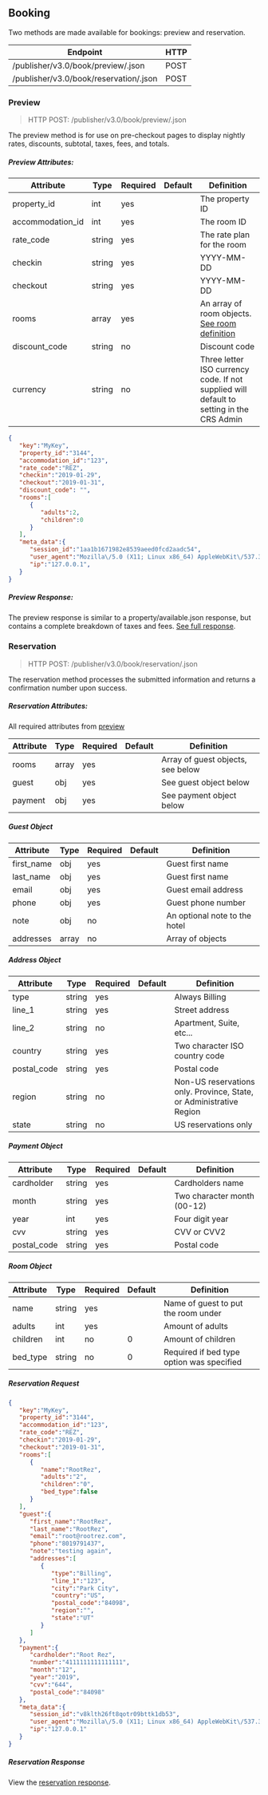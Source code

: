 ## Booking

Two methods are made available for bookings: preview and reservation. 

| Endpoint | HTTP |
| ------------- | ------------- |
| /publisher/v3.0/book/preview/.json  | POST  |
| /publisher/v3.0/book/reservation/.json  | POST  |

### Preview

> HTTP POST: /publisher/v3.0/book/preview/.json

The preview method is for use on pre-checkout pages to display nightly rates, discounts, 
subtotal, taxes, fees, and totals. 

##### Preview Attributes:

| Attribute | Type | Required | Default | Definition |
| ------------- | ------------- | ------------- | ------------- | ------------- |
| property_id  | int | yes |  | The property ID |
| accommodation_id  | int | yes |  | The room ID  |
| rate_code | string | yes  |  | The rate plan for the room  |
| checkin  | string | yes |  | YYYY-MM-DD  |
| checkout  | string | yes |  | YYYY-MM-DD  |
| rooms  | array | yes |  | An array of room objects. [See room definition](property.md#room-definition)  |
| discount_code | string | no |  | Discount code |
| currency  | string | no |  |  Three letter ISO currency code. If not supplied will default to setting in the CRS Admin |


```json
{
   "key":"MyKey",
   "property_id":"3144",
   "accommodation_id":"123",
   "rate_code":"REZ",
   "checkin":"2019-01-29",
   "checkout":"2019-01-31",
   "discount_code": "",
   "rooms":[  
      {  
         "adults":2,
         "children":0
      }
   ],
   "meta_data":{
      "session_id":"1aa1b1671982e8539aeed0fcd2aadc54",
      "user_agent":"Mozilla\/5.0 (X11; Linux x86_64) AppleWebKit\/537.36 (KHTML, like Gecko) Chrome\/63.0.3239.132 Safari\/537.36",
      "ip":"127.0.0.1",
   }
}
```

##### Preview Response:

The preview response is similar to a property/available.json response, but contains a complete 
breakdown of taxes and fees. [See full response](samples/book/preview.json).

### Reservation

> HTTP POST: /publisher/v3.0/book/reservation/.json

The reservation method processes the submitted information and returns a confirmation number 
upon success.

##### Reservation Attributes:

All required attributes from [preview](book.md#preview)

| Attribute | Type | Required | Default | Definition |
| ------------- | ------------- | ------------- | ------------- | ------------- |
| rooms  | array | yes |  | Array of guest objects, see below |
| guest  | obj | yes |  | See guest object below |
| payment  | obj | yes |  | See payment object below |

##### Guest Object

| Attribute | Type | Required | Default | Definition |
| ------------- | ------------- | ------------- | ------------- | ------------- |
| first_name  | obj | yes |  | Guest first name |
| last_name  | obj | yes |  | Guest first name |
| email  | obj | yes |  | Guest email address |
| phone  | obj | yes |  | Guest phone number |
| note  | obj | no |  | An optional note to the hotel |
| addresses | array | no |  | Array of objects |

##### Address Object

| Attribute | Type | Required | Default | Definition |
| ------------- | ------------- | ------------- | ------------- | ------------- |
| type  | string | yes |  | Always Billing |
| line_1  | string | yes |  | Street address |
| line_2  | string | no |  | Apartment, Suite, etc... |
| country  | string | yes |  | Two character ISO country code |
| postal_code  | string | yes |  | Postal code |
| region | string | no |  | Non-US reservations only. Province, State, or Administrative Region |
| state | string | no |  | US reservations only |

##### Payment Object

| Attribute | Type | Required | Default | Definition |
| ------------- | ------------- | ------------- | ------------- | ------------- |
| cardholder  | string | yes |  | Cardholders name |
| month  | string | yes |  | Two character month (00-12) |
| year  | int | yes |  | Four digit year |
| cvv  | string | yes |  | CVV or CVV2 |
| postal_code  | string | yes |  | Postal code |

##### Room Object

| Attribute | Type | Required | Default | Definition |
| ------------- | ------------- | ------------- | ------------- | ------------- |
| name  | string | yes |  | Name of guest to put the room under  |
| adults  | int | yes |  | Amount of adults  |
| children  | int | no | 0 | Amount of children  |
| bed_type  | string | no | 0 | Required if bed type option was specified  |

##### Reservation Request

```json
{
   "key":"MyKey",
   "property_id":"3144",
   "accommodation_id":"123",
   "rate_code":"REZ",
   "checkin":"2019-01-29",
   "checkout":"2019-01-31",
   "rooms":[
      {
         "name":"RootRez",
         "adults":"2",
         "children":"0",
         "bed_type":false
      }
   ],
   "guest":{
      "first_name":"RootRez",
      "last_name":"RootRez",
      "email":"root@rootrez.com",
      "phone":"8019791437",
      "note":"testing again",
      "addresses":[
         {
            "type":"Billing",
            "line_1":"123",
            "city":"Park City",
            "country":"US",
            "postal_code":"84098",
            "region":"",
            "state":"UT"
         }
      ]
   },
   "payment":{
      "cardholder":"Root Rez",
      "number":"4111111111111111",
      "month":"12",
      "year":"2019",
      "cvv":"644",
      "postal_code":"84098"
   },
   "meta_data":{
      "session_id":"v8klth26ft8qotr09bttk1db53",
      "user_agent":"Mozilla\/5.0 (X11; Linux x86_64) AppleWebKit\/537.36 (KHTML, like Gecko) Chrome\/59.0.3071.104 Safari\/537.36",
      "ip":"127.0.0.1"
   }
}
```

##### Reservation Response

View the [reservation response](samples/book/reservation.json).